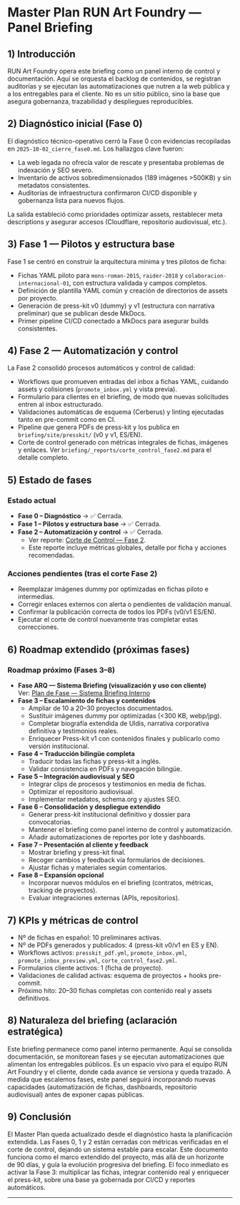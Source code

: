 # Master Plan RUN Art Foundry — Panel Briefing

## 1) Introducción
RUN Art Foundry opera este briefing como un panel interno de control y documentación. Aquí se orquesta el backlog de contenidos, se registran auditorías y se ejecutan las automatizaciones que nutren a la web pública y a los entregables para el cliente. No es un sitio público, sino la base que asegura gobernanza, trazabilidad y despliegues reproducibles.

## 2) Diagnóstico inicial (Fase 0)
El diagnóstico técnico-operativo cerró la Fase 0 con evidencias recopiladas en `2025-10-02_cierre_fase0.md`. Los hallazgos clave fueron:
- La web legada no ofrecía valor de rescate y presentaba problemas de indexación y SEO severo.
- Inventario de activos sobredimensionados (189 imágenes >500KB) y sin metadatos consistentes.
- Auditorías de infraestructura confirmaron CI/CD disponible y gobernanza lista para nuevos flujos.

La salida estableció como prioridades optimizar assets, restablecer meta descriptions y asegurar accesos (Cloudflare, repositorio audiovisual, etc.).

## 3) Fase 1 — Pilotos y estructura base
Fase 1 se centró en construir la arquitectura mínima y tres pilotos de ficha:
- Fichas YAML piloto para `mons-roman-2015`, `raider-2018` y `colaboracion-internacional-01`, con estructura validada y campos completos.
- Definición de plantilla YAML común y creación de directorios de assets por proyecto.
- Generación de press-kit v0 (dummy) y v1 (estructura con narrativa preliminar) que se publican desde MkDocs.
- Primer pipeline CI/CD conectado a MkDocs para asegurar builds consistentes.

## 4) Fase 2 — Automatización y control
La Fase 2 consolidó procesos automáticos y control de calidad:
- Workflows que promueven entradas del inbox a fichas YAML, cuidando assets y colisiones (`promote_inbox.yml` y vista previa).
- Formulario para clientes en el briefing, de modo que nuevas solicitudes entren al inbox estructurado.
- Validaciones automáticas de esquema (Cerberus) y linting ejecutadas tanto en pre-commit como en CI.
- Pipeline que genera PDFs de press-kit y los publica en `briefing/site/presskit/` (v0 y v1, ES/EN).
- Corte de control generado con métricas integrales de fichas, imágenes y enlaces. Ver `briefing/_reports/corte_control_fase2.md` para el detalle completo.

## 5) Estado de fases
### Estado actual
- **Fase 0 – Diagnóstico** → ✅ Cerrada.
- **Fase 1 – Pilotos y estructura base** → ✅ Cerrada.
- **Fase 2 – Automatización y control** → ✅ Cerrada.  
	- Ver reporte: [Corte de Control — Fase 2](corte_control_fase2.md).  
	- Este reporte incluye métricas globales, detalle por ficha y acciones recomendadas.

### Acciones pendientes (tras el corte Fase 2)
- Reemplazar imágenes dummy por optimizadas en fichas piloto e intermedias.
- Corregir enlaces externos con alerta o pendientes de validación manual.
- Confirmar la publicación correcta de todos los PDFs (v0/v1 ES/EN).
- Ejecutar el corte de control nuevamente tras completar estas correcciones.

## 6) Roadmap extendido (próximas fases)
### Roadmap próximo (Fases 3–8)
- **Fase ARQ — Sistema Briefing (visualización y uso con cliente)**  
  Ver: [Plan de Fase — Sistema Briefing Interno](plan_fase_arq.md)
- **Fase 3 – Escalamiento de fichas y contenidos**  
	- Ampliar de 10 a 20–30 proyectos documentados.  
	- Sustituir imágenes dummy por optimizadas (<300 KB, webp/jpg).  
	- Completar biografía extendida de Uldis, narrativa corporativa definitiva y testimonios reales.  
	- Enriquecer Press-kit v1 con contenidos finales y publicarlo como versión institucional.
- **Fase 4 – Traducción bilingüe completa**  
	- Traducir todas las fichas y press-kit a inglés.  
	- Validar consistencia en PDFs y navegación bilingüe.
- **Fase 5 – Integración audiovisual y SEO**  
	- Integrar clips de procesos y testimonios en media de fichas.  
	- Optimizar el repositorio audiovisual.  
	- Implementar metadatos, schema.org y ajustes SEO.
- **Fase 6 – Consolidación y despliegue extendido**  
	- Generar press-kit institucional definitivo y dossier para convocatorias.  
	- Mantener el briefing como panel interno de control y automatización.  
	- Añadir automatizaciones de reportes por lote y dashboards.
- **Fase 7 – Presentación al cliente y feedback**  
	- Mostrar briefing y press-kit final.  
	- Recoger cambios y feedback vía formularios de decisiones.  
	- Ajustar fichas y materiales según comentarios.
- **Fase 8 – Expansión opcional**  
	- Incorporar nuevos módulos en el briefing (contratos, métricas, tracking de proyectos).  
	- Evaluar integraciones externas (APIs, repositorios).

## 7) KPIs y métricas de control
- Nº de fichas en español: 10 preliminares activas.
- Nº de PDFs generados y publicados: 4 (press-kit v0/v1 en ES y EN).
- Workflows activos: `presskit_pdf.yml`, `promote_inbox.yml`, `promote_inbox_preview.yml`, `corte_control_fase2.yml`.
- Formularios cliente activos: 1 (ficha de proyecto).
- Validaciones de calidad activas: esquema de proyectos + hooks pre-commit.
- Próximo hito: 20–30 fichas completas con contenido real y assets definitivos.

## 8) Naturaleza del briefing (aclaración estratégica)
Este briefing permanece como panel interno permanente. Aquí se consolida documentación, se monitorean fases y se ejecutan automatizaciones que alimentan los entregables públicos. Es un espacio vivo para el equipo RUN Art Foundry y el cliente, donde cada avance se versiona y queda trazado. A medida que escalemos fases, este panel seguirá incorporando nuevas capacidades (automatización de fichas, dashboards, repositorio audiovisual) antes de exponer capas públicas.

## 9) Conclusión
El Master Plan queda actualizado desde el diagnóstico hasta la planificación extendida. Las Fases 0, 1 y 2 están cerradas con métricas verificadas en el corte de control, dejando un sistema estable para escalar. Este documento funciona como el marco extendido del proyecto, más allá de un horizonte de 90 días, y guía la evolución progresiva del briefing. El foco inmediato es activar la Fase 3: multiplicar las fichas, integrar contenido real y enriquecer el press-kit, sobre una base ya gobernada por CI/CD y reportes automáticos.

---
